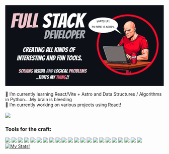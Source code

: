 

<!--
**klcreech/klcreech** is a ✨ _special_ ✨ repository because its `README.md` (this file) appears on your GitHub profile.

Here are some ideas to get you started:

- 🔭 I’m currently working on ...
- 🌱 I’m currently learning ...
- 👯 I’m looking to collaborate on ...
- 🤔 I’m looking for help with ...
- 💬 Ask me about ...
- 📫 How to reach me: ...
- 😄 Pronouns: ...
- ⚡ Fun fact: ...
-->
<img src="https://github.com/klcreech/klcreech/blob/main/assets/header/KC_GH_BAnner.png" />


🌱 I’m currently learning React/Vite + Astro and Data Structures / Algorithms in Python....My brain is bleeding<br>
🔭 I’m currently working on various projects using React!<br><br>
<a href="https://www.linkedin.com/in/kerry-creech/"> 
    <img src="https://img.shields.io/badge/LINKEDIN-12100E?logo=linkedin&color=282A36&logoColor=white" />
</a>
<!-- <a href="https://kerrycreech.art/">
    <img src="https://img.shields.io/badge/WEBSITE-12100E?logo=html5&color=282A36&logoColor=white" /> 
</a> -->

<h3>Tools for the craft:</h3>
<div style="float: left;">
    
<img src="https://badgen.net/badge/HTML/5/42AFCE?icon=" />
<img src="https://badgen.net/badge/CSS/3/8DD6F9?icon=" />
<img src="https://badgen.net/badge/JavaScript/ES 2024/22B5BF?icon=github" />
<img src="https://badgen.net/badge/PHP/8.2/1A73E8?icon=php" />
<img src="https://badgen.net/badge/Python/3.12/007ACC?icon=" />
<img src="https://badgen.net/badge/C Sharp/12/0063A5?icon=" />
<img src="https://badgen.net/badge/C ++/23/5849BE?icon=" />
<img src="https://badgen.net/badge/Java/20/3F2CBE?icon=" />
<img src="https://badgen.net/badge/Django/4.2/322397?icon=" />
<img src="https://badgen.net/badge/Flask/2.3/880E4F?icon=" />
<img src="https://badgen.net/badge/JQuery/3.6/C2185B?icon=" />
<img src="https://badgen.net/badge/Node.js/20/F06292?icon=" />
<img src="https://badgen.net/badge/React/18.2/EF5350?icon=" />
<img src="https://badgen.net/badge/Adobe Photoshop/2024/FF8A65?icon=" />
<img src="https://badgen.net/badge/Adobe XD/2024/FFCC80?icon=" />
<img src="https://badgen.net/badge/GIMP/2.10/C0CA33?icon=" />
<img src="https://badgen.net/badge/Krita/5.0/689F38?icon=" />
<img src="https://badgen.net/badge/MySQL/8.0/00796B?icon=" />
<img src="https://badgen.net/badge/PostgreSQL/15.0/0097A7?icon=postgresql" />
<img src="https://badgen.net/badge/VSCode/1.72/00ACC1?icon=vscode" />
<img src="https://badgen.net/badge/ChatGPT/4/CED2D7?icon=" />
<img src="https://badgen.net/badge/Astro/.24/B845EE?icon=" />
    
</div>

[![My Stats!](https://github-readme-stats.vercel.app/api/wakatime?username=klcreech)](https://github.com/anuraghazra/github-readme-stats)
<!-- <h2> 📈 GitHub Analytics</h2>
<div style="float: left;">
<img src="https://github-profile-summary-cards.vercel.app/api/cards/profile-details?username=klcreech&theme=prussian" width="81%"/>

<img src="https://github-profile-summary-cards.vercel.app/api/cards/most-commit-language?username=klcreech&theme=prussian&exclude="/>

<img src="https://github-profile-summary-cards.vercel.app/api/cards/repos-per-language?username=klcreech&theme=prussian&exclude="/>
    
 <img src="https://github-readme-stats.vercel.app/api/top-langs/?username=klcreech&theme=prussian" width="40%"/> -->
    

</div>


